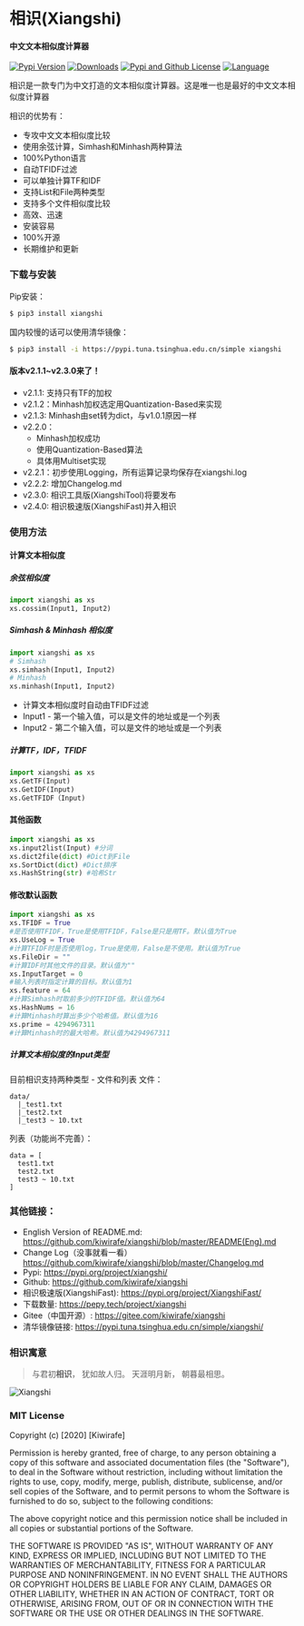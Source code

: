 # 相识(Xiangshi)

#### 中文文本相似度计算器
[![Pypi Version](https://img.shields.io/pypi/v/xiangshi?label=Pypi%20Version)](https://img.shields.io/pypi/v/xiangshi)
[![Downloads](https://pepy.tech/badge/xiangshi)](https://pepy.tech/project/xiangshi)
[![Pypi and Github License](https://img.shields.io/pypi/l/xiangshi?label=Pypi%20and%20Github%20License)](https://img.shields.io/github/license/kiwirafe/xiangshi)
[![Language](https://img.shields.io/github/languages/top/kiwirafe/xiangshi)](https://github.com/kiwirafe/xiangshi)

相识是一款专门为中文打造的文本相似度计算器。这是唯一也是最好的中文文本相似度计算器

相识的优势有：
  - 专攻中文文本相似度比较
  - 使用余弦计算，Simhash和Minhash两种算法
  - 100%Python语言
  - 自动TFIDF过滤
  - 可以单独计算TF和IDF
  - 支持List和File两种类型
  - 支持多个文件相似度比较
  - 高效、迅速
  - 安装容易
  - 100%开源
  - 长期维护和更新

### 下载与安装
Pip安装：
```sh
$ pip3 install xiangshi
```
国内较慢的话可以使用清华镜像：
```sh
$ pip3 install -i https://pypi.tuna.tsinghua.edu.cn/simple xiangshi
```

#### 版本v2.1.1~v2.3.0来了！
  - v2.1.1: 支持只有TF的加权
  - v2.1.2：Minhash加权选定用Quantization-Based来实现
  - v2.1.3: Minhash由set转为dict，与v1.0.1原因一样
  - v2.2.0：
    - Minhash加权成功
    - 使用Quantization-Based算法
    - 具体用Multiset实现
  - v2.2.1：初步使用Logging，所有运算记录均保存在xiangshi.log
  - v2.2.2: 增加Changelog.md
  - v2.3.0: 相识工具版(XiangshiTool)将要发布
  - v2.4.0: 相识极速版(XiangshiFast)并入相识

### 使用方法
#### 计算文本相似度
##### 余弦相似度
```python
import xiangshi as xs
xs.cossim(Input1, Input2)
```
##### Simhash & Minhash 相似度
```python
import xiangshi as xs
# Simhash
xs.simhash(Input1, Input2)
# Minhash
xs.minhash(Input1, Input2)
```
 - 计算文本相似度时自动由TFIDF过滤
 - Input1 - 第一个输入值，可以是文件的地址或是一个列表
 - Input2 - 第二个输入值，可以是文件的地址或是一个列表

##### 计算TF，IDF，TFIDF
```python
import xiangshi as xs
xs.GetTF(Input)
xs.GetIDF(Input)
xs.GetTFIDF（Input)
```
#### 其他函数
```python
import xiangshi as xs
xs.input2list(Input) #分词
xs.dict2file(dict) #Dict到File
xs.SortDict(dict) #Dict排序
xs.HashString(str) #哈希Str
```

#### 修改默认函数
```python
import xiangshi as xs
xs.TFIDF = True 
#是否使用TFIDF，True是使用TFIDF，False是只是用TF。默认值为True
xs.UseLog = True
#计算TFIDF时是否使用log，True是使用，False是不使用。默认值为True
xs.FileDir = ""
#计算IDF时其他文件的目录。默认值为""
xs.InputTarget = 0
#输入列表时指定计算的目标。默认值为1
xs.feature = 64
#计算Simhash时取前多少的TFIDF值。默认值为64
xs.HashNums = 16
#计算Minhash时算出多少个哈希值。默认值为16
xs.prime = 4294967311
#计算Minhash时的最大哈希。默认值为4294967311
```

##### 计算文本相似度的Input类型
目前相识支持两种类型 - 文件和列表
文件：
```
data/
  |_test1.txt
  |_test2.txt
  |_test3 ~ 10.txt
```
列表（功能尚不完善）：
```
data = [
  test1.txt
  test2.txt
  test3 ~ 10.txt
]
```

### 其他链接：
  - English Version of README.md:
  https://github.com/kiwirafe/xiangshi/blob/master/README(Eng).md
  - Change Log（没事就看一看）
  https://github.com/kiwirafe/xiangshi/blob/master/Changelog.md
  - Pypi: 
  https://pypi.org/project/xiangshi/
  - Github:
  https://github.com/kiwirafe/xiangshi
  - 相识极速版(XiangshiFast):
  https://pypi.org/project/XiangshiFast/
  - 下载数量:
  https://pepy.tech/project/xiangshi
  - Gitee（中国开源）:
  https://gitee.com/kiwirafe/xiangshi
  - 清华镜像链接:
  https://pypi.tuna.tsinghua.edu.cn/simple/xiangshi/

### 相识寓意
>与君初**相识**，
犹如故人归。
天涯明月新，
朝暮最相思。

![Xiangshi](https://imgur.com/zoAnNfx.jpg)

### MIT License
Copyright (c) [2020] [Kiwirafe]

Permission is hereby granted, free of charge, to any person obtaining a copy
of this software and associated documentation files (the "Software"), to deal
in the Software without restriction, including without limitation the rights
to use, copy, modify, merge, publish, distribute, sublicense, and/or sell
copies of the Software, and to permit persons to whom the Software is
furnished to do so, subject to the following conditions:

The above copyright notice and this permission notice shall be included in all
copies or substantial portions of the Software.

THE SOFTWARE IS PROVIDED "AS IS", WITHOUT WARRANTY OF ANY KIND, EXPRESS OR
IMPLIED, INCLUDING BUT NOT LIMITED TO THE WARRANTIES OF MERCHANTABILITY,
FITNESS FOR A PARTICULAR PURPOSE AND NONINFRINGEMENT. IN NO EVENT SHALL THE
AUTHORS OR COPYRIGHT HOLDERS BE LIABLE FOR ANY CLAIM, DAMAGES OR OTHER
LIABILITY, WHETHER IN AN ACTION OF CONTRACT, TORT OR OTHERWISE, ARISING FROM,
OUT OF OR IN CONNECTION WITH THE SOFTWARE OR THE USE OR OTHER DEALINGS IN THE
SOFTWARE.